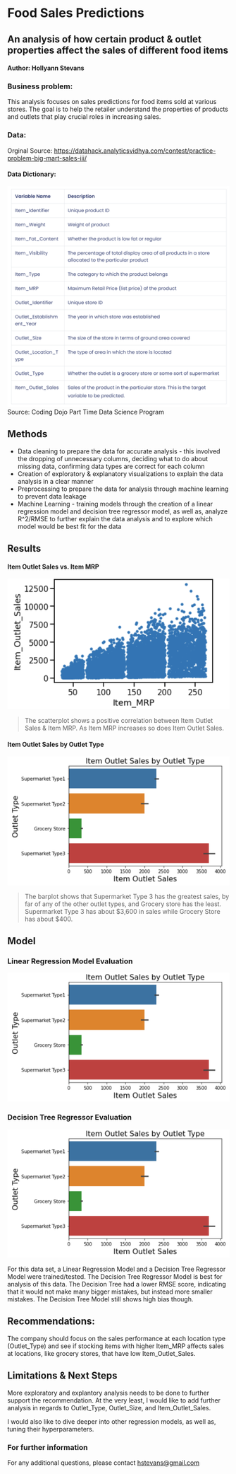 # Food Sales Predictions
## An analysis of how certain product & outlet properties affect the sales of different food items

#### Author: Hollyann Stevans

### Business problem:

This analysis focuses on sales predictions for food items sold at various stores. The goal is to help the retailer understand the properties of products and outlets that play crucial roles in increasing sales.


### Data:

Orginal Source: https://datahack.analyticsvidhya.com/contest/practice-problem-big-mart-sales-iii/

#### Data Dictionary:
![Model](https://github.com/hstevans/Food-Sales-Predictions/blob/main/Food%20Sales%20Predictions%20Data%20Dictionary.png)
Source: Coding Dojo Part Time Data Science Program

## Methods
- Data cleaning to prepare the data for accurate analysis - this involved the dropping of unnecessary columns, deciding what to do about missing data, confirming data types are correct for each column
- Creation of exploratory & explanatory visualizations to explain the data analysis in a clear manner 
- Preprocessing to prepare the data for analysis through machine learning to prevent data leakage
- Machine Learning - training models through the creation of a linear regression model and decision tree regressor model, as well as, analyze R^2/RMSE to further explain the data analysis and to explore which model would be best fit for the data

## Results

#### Item Outlet Sales vs. Item MRP
![Model](https://github.com/hstevans/Food-Sales-Predictions/blob/main/Item%20Outlet%20Sales%20vs.%20MRP.png)

> The scatterplot shows a positive correlation between Item Outlet Sales & Item MRP. As Item MRP increases so does Item Outlet Sales.

#### Item Outlet Sales by Outlet Type
![Model](https://github.com/hstevans/Food-Sales-Predictions/blob/main/Item%20Outlet%20Sales%20by%20Outlet%20Type.png)


> The barplot shows that Supermarket Type 3 has the greatest sales, by far of any of the other outlet types, and Grocery store has the least.  Supermarket Type 3 has about $3,600 in sales while Grocery Store has about $400.  

## Model

### Linear Regression Model Evaluation
![Model](https://github.com/hstevans/Food-Sales-Predictions/blob/main/Item%20Outlet%20Sales%20by%20Outlet%20Type.png)

### Decision Tree Regressor Evaluation
![Model](https://github.com/hstevans/Food-Sales-Predictions/blob/main/Item%20Outlet%20Sales%20by%20Outlet%20Type.png)

For this data set, a Linear Regression Model and a Decision Tree Regressor Model were trained/tested.  The Decision Tree Regressor Model is best for analysis of this data. The Decision Tree had a lower RMSE score, indicating that it would not make many bigger mistakes, but instead more smaller mistakes.  The Decision Tree Model still shows high bias though. 





## Recommendations:

The company should focus on the sales performance at each location type (Outlet_Type) and see if stocking items with higher Item_MRP affects sales at locations, like grocery stores, that have low Item_Outlet_Sales.



## Limitations & Next Steps

More exploratory and explantory analysis needs to be done to further support the recommendation.  At the very least, I would like to add further analysis in regards to Outlet_Type, Outlet_Size, and Item_Outlet_Sales.

I would also like to dive deeper into other regression models, as well as, tuning their hyperparameters.


### For further information


For any additional questions, please contact hstevans@gmail.com
